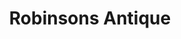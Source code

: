 ---
title: "Robinsons Antique"
url: /san-jose-de-buenavista/robinsons-antique/
shop: Einkaufszentrum
---